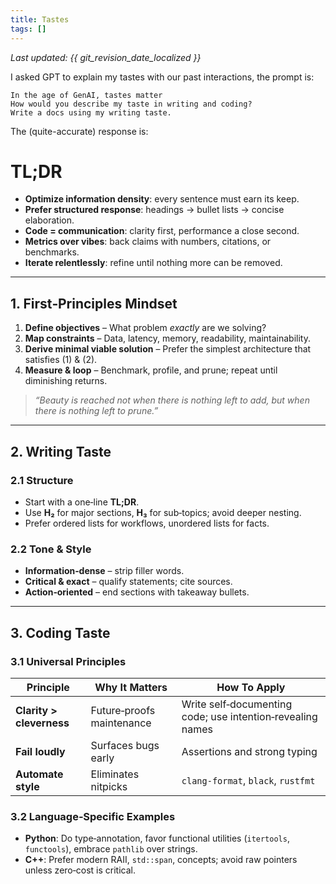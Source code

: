 ```yaml
---
title: Tastes
tags: []
---
```


*Last updated: {{ git_revision_date_localized }}*

I asked GPT to explain my tastes with our past interactions, the prompt is: 
```
In the age of GenAI, tastes matter
How would you describe my taste in writing and coding?
Write a docs using my writing taste.
```
The (quite-accurate) response is: 

# TL;DR

* **Optimize information density**: every sentence must earn its keep.
* **Prefer structured response**: headings → bullet lists → concise elaboration.
* **Code = communication**: clarity first, performance a close second.
* **Metrics over vibes**: back claims with numbers, citations, or benchmarks.
* **Iterate relentlessly**: refine until nothing more can be removed.

---

## 1. First‑Principles Mindset

1. **Define objectives** – What problem *exactly* are we solving?
2. **Map constraints** – Data, latency, memory, readability, maintainability.
3. **Derive minimal viable solution** – Prefer the simplest architecture that satisfies (1) & (2).
4. **Measure & loop** – Benchmark, profile, and prune; repeat until diminishing returns.

> *“Beauty is reached not when there is nothing left to add, but when there is nothing left to prune.”*

---

## 2. Writing Taste

### 2.1 Structure

* Start with a one‑line **TL;DR**.
* Use **H₂** for major sections, **H₃** for sub‑topics; avoid deeper nesting.
* Prefer ordered lists for workflows, unordered lists for facts.

### 2.2 Tone & Style

* **Information‑dense** – strip filler words.
* **Critical & exact** – qualify statements; cite sources.
* **Action‑oriented** – end sections with takeaway bullets.


---

## 3. Coding Taste

### 3.1 Universal Principles

| Principle                     | Why It Matters                  | How To Apply                                               |
| ----------------------------- | ------------------------------- | ---------------------------------------------------------- |
| **Clarity > cleverness**      | Future‑proofs maintenance       | Write self‑documenting code; use intention‑revealing names |
| **Fail loudly**               | Surfaces bugs early             | Assertions and strong typing                               |
| **Automate style**            | Eliminates nitpicks             | `clang‑format`, `black`, `rustfmt`                         |

### 3.2 Language‑Specific Examples

* **Python**: Do type‑annotation, favor functional utilities (`itertools`, `functools`), embrace `pathlib` over strings.
* **C++**: Prefer modern RAII, `std::span`, concepts; avoid raw pointers unless zero‑cost is critical.